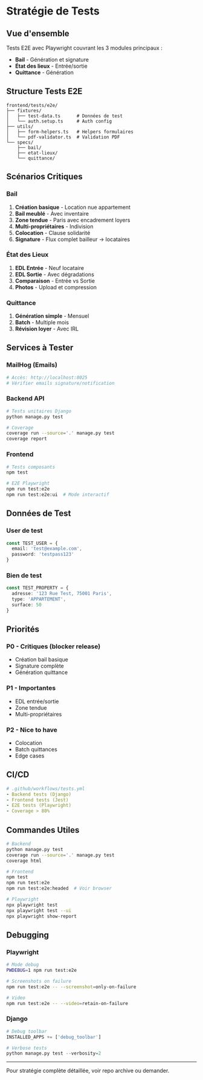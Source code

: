 # Stratégie de Tests

## Vue d'ensemble

Tests E2E avec Playwright couvrant les 3 modules principaux :
- **Bail** - Génération et signature
- **État des lieux** - Entrée/sortie
- **Quittance** - Génération

## Structure Tests E2E

```
frontend/tests/e2e/
├── fixtures/
│   ├── test-data.ts      # Données de test
│   └── auth.setup.ts     # Auth config
├── utils/
│   ├── form-helpers.ts   # Helpers formulaires
│   └── pdf-validator.ts  # Validation PDF
└── specs/
    ├── bail/
    ├── etat-lieux/
    └── quittance/
```

## Scénarios Critiques

### Bail
1. **Création basique** - Location nue appartement
2. **Bail meublé** - Avec inventaire
3. **Zone tendue** - Paris avec encadrement loyers
4. **Multi-propriétaires** - Indivision
5. **Colocation** - Clause solidarité
6. **Signature** - Flux complet bailleur → locataires

### État des Lieux
1. **EDL Entrée** - Neuf locataire
2. **EDL Sortie** - Avec dégradations
3. **Comparaison** - Entrée vs Sortie
4. **Photos** - Upload et compression

### Quittance
1. **Génération simple** - Mensuel
2. **Batch** - Multiple mois
3. **Révision loyer** - Avec IRL

## Services à Tester

### MailHog (Emails)
```bash
# Accès: http://localhost:8025
# Vérifier emails signature/notification
```

### Backend API
```bash
# Tests unitaires Django
python manage.py test

# Coverage
coverage run --source='.' manage.py test
coverage report
```

### Frontend
```bash
# Tests composants
npm test

# E2E Playwright
npm run test:e2e
npm run test:e2e:ui  # Mode interactif
```

## Données de Test

### User de test
```typescript
const TEST_USER = {
  email: 'test@example.com',
  password: 'testpass123'
}
```

### Bien de test
```typescript
const TEST_PROPERTY = {
  adresse: '123 Rue Test, 75001 Paris',
  type: 'APPARTEMENT',
  surface: 50
}
```

## Priorités

### P0 - Critiques (blocker release)
- Création bail basique
- Signature complète
- Génération quittance

### P1 - Importantes
- EDL entrée/sortie
- Zone tendue
- Multi-propriétaires

### P2 - Nice to have
- Colocation
- Batch quittances
- Edge cases

## CI/CD

```yaml
# .github/workflows/tests.yml
- Backend tests (Django)
- Frontend tests (Jest)
- E2E tests (Playwright)
- Coverage > 80%
```

## Commandes Utiles

```bash
# Backend
python manage.py test
coverage run --source='.' manage.py test
coverage html

# Frontend
npm test
npm run test:e2e
npm run test:e2e:headed  # Voir browser

# Playwright
npx playwright test
npx playwright test --ui
npx playwright show-report
```

## Debugging

### Playwright
```bash
# Mode debug
PWDEBUG=1 npm run test:e2e

# Screenshots on failure
npm run test:e2e -- --screenshot=only-on-failure

# Video
npm run test:e2e -- --video=retain-on-failure
```

### Django
```python
# Debug toolbar
INSTALLED_APPS += ['debug_toolbar']

# Verbose tests
python manage.py test --verbosity=2
```

---

Pour stratégie complète détaillée, voir repo archive ou demander.
